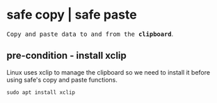 
# safe copy | safe paste

<tt>Copy and paste data to and from the **clipboard**</tt>.

## pre-condition - install xclip

Linux uses xclip to manage the clipboard so we need to install it before using safe's copy and paste functions.

```
sudo apt install xclip
```

